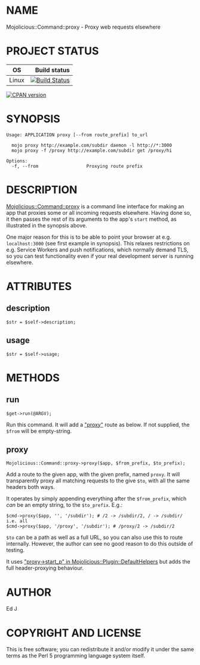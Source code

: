 # NAME

Mojolicious::Command::proxy - Proxy web requests elsewhere

# PROJECT STATUS

| OS      |  Build status |
|:-------:|--------------:|
| Linux   | [![Build Status](https://travis-ci.org/mohawk2/Mojolicious-Command-proxy.svg?branch=master)](https://travis-ci.org/mohawk2/Mojolicious-Command-proxy) |

[![CPAN version](https://badge.fury.io/pl/Mojolicious-Command-proxy.svg)](https://metacpan.org/pod/Mojolicious::Command::proxy)

# SYNOPSIS

    Usage: APPLICATION proxy [--from route_prefix] to_url

      mojo proxy http://example.com/subdir daemon -l http://*:3000
      mojo proxy -f /proxy http://example.com/subdir get /proxy/hi

    Options:
      -f, --from                  Proxying route prefix

# DESCRIPTION

[Mojolicious::Command::proxy](https://metacpan.org/pod/Mojolicious::Command::proxy) is a command line interface for
making an app that proxies some or all incoming requests elsewhere.
Having done so, it then passes the rest of its arguments to the app's
`start` method, as illustrated in the synopsis above.

One major reason for this is to be able to point your browser at
e.g. `localhost:3000` (see first example in synopsis). This relaxes
restrictions on e.g. Service Workers and push notifications, which
normally demand TLS, so you can test functionality even if your real
development server is running elsewhere.

# ATTRIBUTES

## description

    $str = $self->description;

## usage

    $str = $self->usage;

# METHODS

## run

    $get->run(@ARGV);

Run this command. It will add a ["proxy"](#proxy) route as below. If not supplied,
the `$from` will be empty-string.

## proxy

    Mojolicious::Command::proxy->proxy($app, $from_prefix, $to_prefix);

Add a route to the given app, with the given prefix, named `proxy`. It
will transparently proxy all matching requests to the give `$to`,
with all the same headers both ways.

It operates by simply appending everything after the `$from_prefix`,
which _can_ be an empty string, to the `$to_prefix`. E.g.:

    $cmd->proxy($app, '', '/subdir'); # /2 -> /subdir/2, / -> /subdir/ i.e. all
    $cmd->proxy($app, '/proxy', '/subdir'); # /proxy/2 -> /subdir/2

`$to` can be a path as well as a full URL, so you can also use this to
route internally. However, the author can see no good reason to do this
outside of testing.

It uses ["proxy->start\_p" in Mojolicious::Plugin::DefaultHelpers](https://metacpan.org/pod/Mojolicious::Plugin::DefaultHelpers#proxy-start_p) but
adds the full header-proxying behaviour.

# AUTHOR

Ed J

# COPYRIGHT AND LICENSE

This is free software; you can redistribute it and/or modify it under
the same terms as the Perl 5 programming language system itself.
